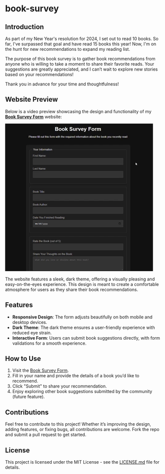 # book-survey

## Introduction
As part of my New Year's resolution for 2024, I set out to read 10 books. So far, I've surpassed that goal and have read 15 books this year! Now, I'm on the hunt for new recommendations to expand my reading list.

The purpose of this book survey is to gather book recommendations from anyone who is willing to take a moment to share their favorite reads. Your suggestions are greatly appreciated, and I can’t wait to explore new stories based on your recommendations!

Thank you in advance for your time and thoughtfulness!

## Website Preview

Below is a video preview showcasing the design and functionality of my [**Book Survey Form**](https://rbracker.github.io/book-survey/) website:

![alt text](images/booksurveygif.gif)

The website features a sleek, dark theme, offering a visually pleasing and easy-on-the-eyes experience. This design is meant to create a comfortable atmosphere for users as they share their book recommendations.

## Features
- **Responsive Design**: The form adjusts beautifully on both mobile and desktop devices.
- **Dark Theme**: The dark theme ensures a user-friendly experience with reduced eye strain.
- **Interactive Form**: Users can submit book suggestions directly, with form validations for a smooth experience.

## How to Use
1. Visit the [Book Survey Form](https://rbracker.github.io/book-survey/).
2. Fill in your name and provide the details of a book you’d like to recommend.
3. Click "Submit" to share your recommendation.
4. Enjoy exploring other book suggestions submitted by the community (future feature).

## Contributions
Feel free to contribute to this project! Whether it’s improving the design, adding features, or fixing bugs, all contributions are welcome. Fork the repo and submit a pull request to get started.

## License
This project is licensed under the MIT License - see the [LICENSE.md](LICENSE.md) file for details.
